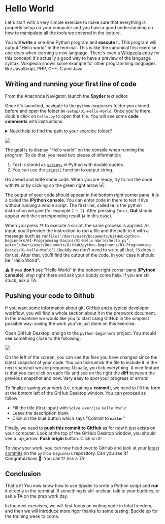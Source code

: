 # Hello World

Let's start with a very simple exercise to make sure that everything is properly setup on your computer and you have a good understanding on how to manipulate all the tools we covered in the lecture.

You will **write** a one-line Python program and **execute** it. This program will output "Hello world" in the terminal. This is like the canonical first exercise one does when learning a new language. There's even a [Wikipedia entry](https://en.wikipedia.org/wiki/%22Hello,_World!%22_program) for this concept! It's actually a good way to have a preview of the language syntax. Wikipedia shows some example for other programming languages like JavaScript, PHP, C++, C and Java.

## Writing and running your first line of code

From the Anaconda Navigator, launch the **Spyder** text editor.

Once it's launched, navigate to the `python-beginners` folder you cloned before and open the folder `00-Setup/01-Hello-World`. Once you're there, double click on `hello.py` to open that file. You will see some **code comments** with instructions.

<details><summary markdown="span">Need help to find the path to your exercice folder?
</summary>

- On Windows: `C:\Users\$YOUR_USERNAME\Documents\GitHub\python-beginners`.
- On macOS: `~/Documents/GitHub/python-beginners`

</details>

![](https://res.cloudinary.com/wagon/image/upload/v1562058696/spyder_101_s2eb9l.png)

The goal is to display "Hello world" on the console when running the program. To do that, you need two pieces of information:

1. Text is stored as [`strings`](https://docs.python.org/3/library/stdtypes.html#textseq) in Python with double quotes.
1. You can use the [`print()`](https://docs.python.org/3/library/functions.html#print) function to output string.

Go ahead and write some code. When you are ready, try to run the code with `F5` or by clicking on the green right arrow ![](https://res.cloudinary.com/wagon/image/upload/v1562058697/green_arrow_xr54uz.png)

The output of your code should appear in the bottom right corner pane, it is a called the **IPython console**. You can enter code in there to test it live without running a whole script. The first line, called **In** is the python instruction we give (for example `2 + 2`). After pressing `Enter`, **Out** should appear with the corresponding result (`4` in this case).
 
 When you press `F5` to execute a script, the same process is applied. As input, you'll provide the instruction to run a file and the path to it with a message such as `runfile(‘/Users/user/Documents/GitHub/python-beginners/01-Programming-Basics/01-Hello-World/hello.py’, wdir=‘/Users/user/Documents/GitHub/python-beginners/01-Programming-Basics/01-Hello-World’)` (luckily we don't need to write all that, `F5` does it for us). After that, you'll find the output of the code, in your case it should be "Hello World".

:warning: If you **don't** see "Hello World" in the bottom right corner pane (**IPython console**), stop right there and ask your buddy some help. If you are still stuck, ask a TA.

## Pushing your code to Github

If you want some information about git, GitHub and a typical developer workflow, you will find a whole section about it in the prepwork document. In the meantime we would like you to start using GitHub in the simplest possible way: saving the work you've just done on this exercise.

Open GitHub Desktop, and go to the `python-beginners` project. You should see something close to the following:

![](https://res.cloudinary.com/wagon/image/upload/v1562523652/github-desktop-first-commit-python-beginners_sjwg0m.png)

On the left of the screen, you can see the files you have changed since the latest snapshot of your code. You can tick/untick the file to include it in the next snapshot we are preparing. Usually, you tick everything. A nice feature is that you can click on each file and see on the right the **diff** between the previous snapshot and now. Very easy to spot your progress or errors!

To finalize saving your work (i.e. creating a **commit**), we need to fill the form at the bottom left of the GitHub Desktop window. You can proceed as follow:

- Fill the title (first input) with `Solve exercise Hello World`
- Leave the description blank
- Click on the blue button which says "Commit to **`master`**"

Finally, we need to **push this commit to GitHub** as for now it just exists on your computer. Look at the top of the GitHub Desktop window, you should see a :up_arrow: **Push origin** button. Click on it!

To view your work, you can now head over to GitHub and look at your [latest commits](https://github.com/<user.github_nickname>/python-beginners/commits/master) on the `python-beginners` repository. Can you see it? Congratulations 🎉! You can't? Ask a TA!

## Conclusion

That's it! You now know how to use Spyder to write a Python script and **run** it directly in the terminal. If something is still unclear, talk to your buddies, or ask a TA on the prep work day.

In the next exercises, we will first focus on writing code in total freedom, and then we will introduce more rigor thanks to some testing. Buckle up for the training week to come.
